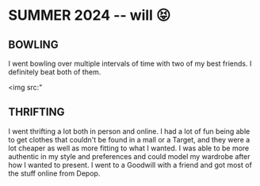 # SUMMER 2024 -- will 😝

## BOWLING

I went bowling over multiple intervals of time with two of my best friends. I definitely beat both of them.

<img src:"

## THRIFTING

I went thrifting a lot both in person and online. I had a lot of fun being able to get clothes that couldn't be found in a mall or a Target, and they were a lot cheaper as well as more fitting to what I wanted. I was able to be more authentic in my style and preferences and could model my wardrobe after how I wanted to present. I went to a Goodwill with a friend and got most of the stuff online from Depop.

